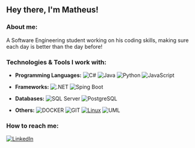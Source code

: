 ## Hey there, I'm Matheus!

### About me:
A Software Engineering student working on his coding skills, making sure each day is better than the day before!

### Technologies & Tools I work with:

- **Programming Languages:**
![C#](https://img.shields.io/badge/C%23-239120?logo=c-sharp&style=flat-square&logoColor=white) ![Java](https://img.shields.io/badge/Java-007396?style=flat-square&logo=java&logoColor=white) ![Python](https://img.shields.io/badge/Python-3776AB?logo=python&style=flat-square&logoColor=white) ![JavaScript](https://img.shields.io/badge/JavaScript-F7DF1E?style=flat-square&logo=javascript&logoColor=black&)


- **Frameworks:**
![.NET](https://img.shields.io/badge/%20-5C2D91?logo=.net&logoColor=white&style=flat-square) ![Sping Boot](https://img.shields.io/badge/SPRING%20BOOT-6DB33F?logo=spring-boot&logoColor=white&style=flat-square)


- **Databases:**
   ![SQL Server](https://img.shields.io/badge/Microsoft_SQL_Server-CC2927?logo=microsoft-sql-server&logoColor=white&style=flat-square) ![PostgreSQL](https://img.shields.io/badge/PostgreSQL-336791?style=flat-square&logo=postgresql&logoColor=white)

- **Others:**
![DOCKER](https://img.shields.io/badge/Docker-2496ED?logo=docker&logoColor=white&style=flat-square) ![GIT](https://img.shields.io/badge/GIT-F05032?logo=git&logoColor=white&style=flat-square) [![Linux](https://img.shields.io/badge/Linux-FCC624?style=flat-square&logo=linux&logoColor=black)](https://www.linux.org/) ![UML](https://img.shields.io/badge/UML-007ACC?style=flat-square&logo=uml&logoColor=white) 



### How to reach me: 
[![LinkedIn](https://img.shields.io/badge/LinkedIn-0A66C2?style=flat-square&logo=linkedin&logoColor=white)](https://www.linkedin.com/in/matheusbertaiolli/)







